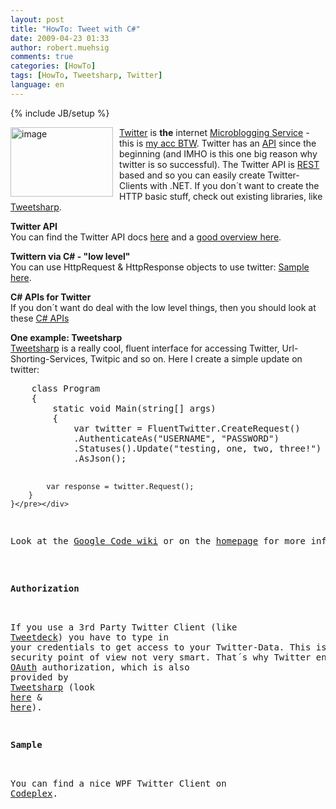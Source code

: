 ```yaml
---
layout: post
title: "HowTo: Tweet with C#"
date: 2009-04-23 01:33
author: robert.muehsig
comments: true
categories: [HowTo]
tags: [HowTo, Tweetsharp, Twitter]
language: en
---
```

{% include JB/setup %}
<p><a href="{{BASE_PATH}}/assets/wp-images-en/image82.png"><img style="border-top-width: 0px; border-left-width: 0px; border-bottom-width: 0px; margin: 0px 10px 0px 0px; border-right-width: 0px" height="111" alt="image" src="{{BASE_PATH}}/assets/wp-images-en/image-thumb97.png" width="164" align="left" border="0" /></a><a href="http://twitter.com">Twitter</a> is <strong>the</strong> internet <a href="http://en.wikipedia.org/wiki/Micro-blogging">Microblogging Service</a> - this is <a href="http://twitter.com/robert0muehsig">my acc BTW</a>. Twitter has an <a href="http://apiwiki.twitter.com/">API</a> since the beginning (and IMHO is this one big reason why twitter is so successful). The Twitter API is <a href="http://en.wikipedia.org/wiki/Representational_State_Transfer">REST</a> based and so you can easily create Twitter-Clients with .NET. If you don&#180;t want to create the HTTP basic stuff, check out existing libraries, like <a href="http://code.google.com/p/tweetsharp/">Tweetsharp</a>. </p> 
<!--more-->
  <p><strong>Twitter API      <br /></strong>You can find the Twitter API docs <a href="http://apiwiki.twitter.com/">here</a> and a <a href="http://apiwiki.twitter.com/Things-Every-Developer-Should-Know">good overview here</a>. </p>
<p><strong>Twittern via C# - &quot;low level&quot;</strong>     <br />You can use HttpRequest &amp; HttpResponse objects to use twitter: <a href="http://psantos-blog.zi-yu.com/?p=197">Sample here</a>.</p>
<p><strong>C# APIs for Twitter      <br /></strong>If you don&#180;t want do deal with the low level things, then you should look at these <a href="http://apiwiki.twitter.com/Libraries#C/NET">C# APIs</a></p>
<p><strong>One example: Tweetsharp      <br /></strong><a href="http://code.google.com/p/tweetsharp/">Tweetsharp</a> is a really cool, fluent interface for accessing Twitter, Url-Shorting-Services, Twitpic and so on. Here I create a simple update on twitter:</p>  <div class="wlWriterSmartContent" id="scid:812469c5-0cb0-4c63-8c15-c81123a09de7:a14dbc2a-9b8a-4438-85a1-3829edb17bbb" style="padding-right: 0px; display: inline; padding-left: 0px; float: none; padding-bottom: 0px; margin: 0px; padding-top: 0px"><pre name="code" class="c#">    class Program
    {
        static void Main(string[] args)
        {
            var twitter = FluentTwitter.CreateRequest()
            .AuthenticateAs("USERNAME", "PASSWORD")
            .Statuses().Update("testing, one, two, three!")
            .AsJson();

            var response = twitter.Request();
        }
    }</pre></div>

<p>Look at the <a href="http://code.google.com/p/tweetsharp/w/list">Google Code wiki</a> or on the <a href="http://tweetsharp.com/">homepage</a> for more information. </p>

<p><strong>Authorization</strong> 

  <br />If you use a 3rd Party Twitter Client (like <a href="http://www.tweetdeck.com/">Tweetdeck</a>) you have to type in your credentials to get access to your Twitter-Data. This is from a security point of view not very smart. That&#180;s why Twitter enabled <a href="http://oauth.net/">OAuth</a> authorization, which is also provided by <a href="http://apiwiki.twitter.com/OAuth-FAQ">Tweetsharp</a> (look <a href="http://tweetsharp.com/?p=68">here</a> &amp; <a href="http://tweetsharp.com/?p=60">here</a>).</p>

<p><strong>Sample</strong> 

  <br />You can find a nice WPF Twitter Client on <a href="http://digitweet.codeplex.com/">Codeplex</a>.</p>
